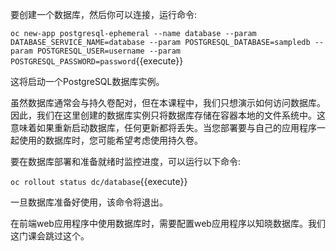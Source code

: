 要创建一个数据库，然后你可以连接，运行命令:

`oc new-app postgresql-ephemeral --name database --param DATABASE_SERVICE_NAME=database --param POSTGRESQL_DATABASE=sampledb --param POSTGRESQL_USER=username --param POSTGRESQL_PASSWORD=password`{{execute}}

这将启动一个PostgreSQL数据库实例。

虽然数据库通常会与持久卷配对，但在本课程中，我们只想演示如何访问数据库。因此，我们在这里创建的数据库实例只将数据库存储在容器本地的文件系统中。这意味着如果重新启动数据库，任何更新都将丢失。当您部署要与自己的应用程序一起使用的数据库时，您可能希望考虑使用持久卷。

要在数据库部署和准备就绪时监控进度，可以运行以下命令:

`oc rollout status dc/database`{{execute}}

一旦数据库准备好使用，该命令将退出。

在前端web应用程序中使用数据库时，需要配置web应用程序以知晓数据库。我们这门课会跳过这个。